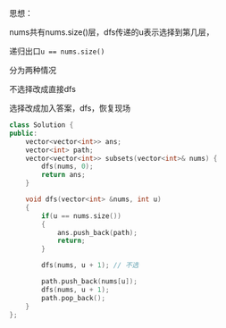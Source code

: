 思想：


nums共有nums.size()层，dfs传递的u表示选择到第几层，

递归出口`u == nums.size()`

分为两种情况

不选择改成直接dfs

选择改成加入答案，dfs，恢复现场

```c++
class Solution {
public:
    vector<vector<int>> ans;
    vector<int> path;
    vector<vector<int>> subsets(vector<int>& nums) {
        dfs(nums, 0);
        return ans;
    }

    void dfs(vector<int> &nums, int u)
    {
        if(u == nums.size())
        {
            ans.push_back(path);
            return;
        }

        dfs(nums, u + 1); // 不选

        path.push_back(nums[u]);
        dfs(nums, u + 1);
        path.pop_back();
    }
};
```

